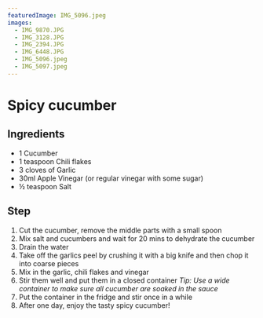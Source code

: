 ```yaml
---
featuredImage: IMG_5096.jpeg
images:
  - IMG_9870.JPG
  - IMG_3128.JPG
  - IMG_2394.JPG
  - IMG_6448.JPG
  - IMG_5096.jpeg
  - IMG_5097.jpeg
---
```


# Spicy cucumber

## Ingredients

- 1 Cucumber
- 1 teaspoon Chili flakes
- 3 cloves of Garlic
- 30ml Apple Vinegar (or regular vinegar with some sugar)
- ½ teaspoon Salt

## Step

1. Cut the cucumber, remove the middle parts with a small spoon
1. Mix salt and cucumbers and wait for 20 mins to dehydrate the cucumber
1. Drain the water
1. Take off the garlics peel by crushing it with a big knife and then chop it into coarse pieces
1. Mix in the garlic, chili flakes and vinegar
1. Stir them well and put them in a closed container
   _Tip: Use a wide container to make sure all cucumber are soaked in the sauce_
1. Put the container in the fridge and stir once in a while
1. After one day, enjoy the tasty spicy cucumber!
